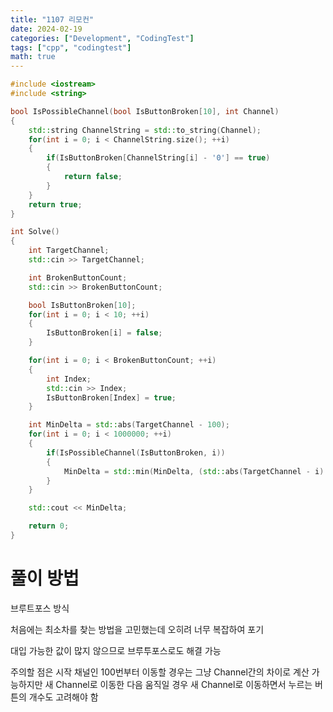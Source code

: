 ```yaml
---
title: "1107 리모컨"
date: 2024-02-19
categories: ["Development", "CodingTest"]
tags: ["cpp", "codingtest"]
math: true
---
```

```cpp
#include <iostream>
#include <string>

bool IsPossibleChannel(bool IsButtonBroken[10], int Channel)
{
    std::string ChannelString = std::to_string(Channel);
    for(int i = 0; i < ChannelString.size(); ++i)
    {
        if(IsButtonBroken[ChannelString[i] - '0'] == true)
        {
            return false;
        }
    }
    return true;
}

int Solve()
{
    int TargetChannel;
    std::cin >> TargetChannel;

    int BrokenButtonCount;
    std::cin >> BrokenButtonCount;

    bool IsButtonBroken[10];
    for(int i = 0; i < 10; ++i)
    {
        IsButtonBroken[i] = false;
    }

    for(int i = 0; i < BrokenButtonCount; ++i)
    {
        int Index;
        std::cin >> Index;
        IsButtonBroken[Index] = true;
    }

    int MinDelta = std::abs(TargetChannel - 100);
    for(int i = 0; i < 1000000; ++i)
    {
        if(IsPossibleChannel(IsButtonBroken, i))
        {
            MinDelta = std::min(MinDelta, (std::abs(TargetChannel - i) + (int)std::to_string(i).size()));
        }
    }

    std::cout << MinDelta;

    return 0;
}
```

# 풀이 방법
브루트포스 방식

처음에는 최소차를 찾는 방법을 고민했는데 오히려 너무 복잡하여 포기

대입 가능한 값이 많지 않으므로 브루투포스로도 해결 가능

주의할 점은 시작 채널인 100번부터 이동할 경우는 그냥 Channel간의 차이로 계산 가능하지만 새 Channel로 이동한 다음 움직일 경우 새 Channel로 이동하면서 누르는 버튼의 개수도 고려해야 함
